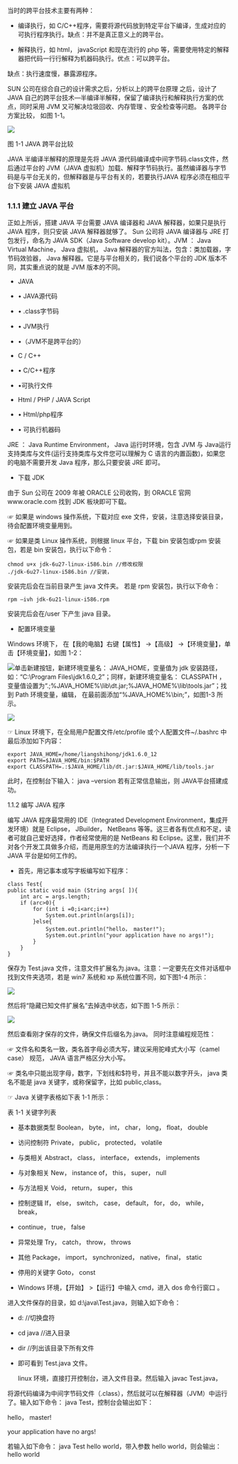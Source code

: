 当时的跨平台技术主要有两种：

* 编译执行，如 C/C++程序，需要将源代码放到特定平台下编译，生成对应的可执行程序执行。缺点：并不是真正意义上的跨平台。

* 解释执行，如 html， javaScript 和现在流行的 php 等，需要使用特定的解释器把代码一行行解释为机器码执行。优点：可以跨平台。

缺点：执行速度慢，暴露源程序。

SUN 公司在综合自己的设计需求之后，分析以上的跨平台原理 之后，设计了 JAVA 自己的跨平台技术—半编译半解释，保留了编译执行和解释执行方案的优点，同时采用 JVM 又可解决垃圾回收、内存管理 、安全检查等问题。 各跨平台方案比较， 如图 1-1。

![](/assets/搜狗截图20170720155113.png)

图 1-1 JAVA 跨平台比较

JAVA 半编译半解释的原理是先将 JAVA 源代码编译成中间字节码.class文件，然后通过平台的 JVM（JAVA 虚拟机）加载、解释字节码执行。虽然编译器与字节码是与平台无关的，但解释器是与平台有关的，若要执行JAVA 程序必须在相应平台下安装 JAVA 虚拟机

### 1.1.1 建立 JAVA 平台

正如上所诉，搭建 JAVA 平台需要 JAVA 编译器和 JAVA 解释器，如果只是执行 JAVA 程序，则只安装 JAVA 解释器就够了。 Sun 公司将 JAVA 编译器与 JRE 打包发行，命名为 JAVA SDK（Java Software develop kit）。JVM ： Java Virtual Machine， Java 虚拟机， Java 解释器的官方叫法，包含：类加载器，字节码效验器， Java 解释器。它是与平台相关的，我们说各个平台的 JDK 版本不同，其实重点说的就是 JVM 版本的不同。

* JAVA
* • JAVA源代码
* • .class字节码
* • JVM执行
* •（JVM不是跨平台的）

* C / C++

* • C/C++程序

* •可执行文件
* Html / PHP / JAVA Script
* • Html/php程序
* • 可执行机器码

JRE ： Java Runtime Environment， Java 运行时环境，包含 JVM 与 Java运行支持类库与文件\(运行支持类库与文件您可以理解为 C 语言的内置函数\)，如果您的电脑不需要开发 Java 程序，那么只要安装 JRE 即可。

* 下载 JDK

由于 Sun 公司在 2009 年被 ORACLE 公司收购，到 ORACLE 官网www.oracle.com 找到 JDK 板块即可下载。

☞ 如果是 windows 操作系统，下载对应 exe 文件，安装，注意选择安装目录，待会配置环境变量用到。

☞ 如果是类 Linux 操作系统，则根据 linux 平台，下载 bin 安装包或rpm 安装包，若是 bin 安装包，执行以下命令：

```
chmod u+x jdk-6u27-linux-i586.bin //修改权限
./jdk-6u27-linux-i586.bin //安装，
```

安装完后会在当前目录产生 java 文件夹。 若是 rpm 安装包，执行以下命令：

```
rpm –ivh jdk-6u21-linux-i586.rpm
```

安装完后会在/user 下产生 java 目录。

* 配置环境变量

Windows 环境下， 在【我的电脑】右键【属性】 -&gt;【高级】 -&gt;【环境变量】，单击【环境变量】，如图 1-2：

![](/assets/搜狗截图20170720155355.png)单击新建按钮，新建环境变量名： JAVA\_HOME，变量值为 jdk 安装路径，如：“C:\Program Files\jdk1.6.0\_2”；同样，新建环境变量名： CLASSPATH ，变量值设置为“.;%JAVA\_HOME%\lib\dt.jar;%JAVA\_HOME%\lib\tools.jar”；找到 Path 环境变量，编辑， 在最前面添加“%JAVA\_HOME%\bin;”，如图1-3 所示。

![](/assets/搜狗截图20170720155427.png)

☞ Linux 环境下，在全局用户配置文件/etc/profile 或个人配置文件~/.bashrc 中最后添加如下内容：

```
export JAVA_HOME=/home/liangshihong/jdk1.6.0_12
export PATH=$JAVA_HOME/bin:$PATH
export CLASSPATH=.:$JAVA_HOME/lib/dt.jar:$JAVA_HOME/lib/tools.jar
```

此时，在控制台下输入： java –version 若有正常信息输出，则 JAVA平台搭建成功。

1.1.2 编写 JAVA 程序

编写 JAVA 程序最常用的 IDE（Integrated Development Environment，集成开发环境）就是 Eclipse， JBuilder， NetBeans 等等。这三者各有优点和不足，读者可就自己爱好选择，作者经常使用的是 NetBeans 和 Eclipse。这里，我们并不对各个开发工具做多介绍，而是用原生的方法编译执行一个JAVA 程序，分析一下 JAVA 平台是如何工作的。

* 首先，用记事本或写字板编写如下程序：

```
class Test{
public static void main (String args[ ]){
    int arc = args.length;
    if (arc>0){
        for (int i =0;i<arc;i++)
            System.out.println(args[i]);
        }else{
            System.out.println("hello， master!");
            System.out.println("your application have no args!");
        }
    }
}
```

保存为 Test.java 文件，注意文件扩展名为.java。注意：一定要先在文件对话框中找到文件夹选项，若是 win7 系统和 xp 系统位置不同，如下图1-4 所示：

![](/assets/搜狗截图20170720155510.png)

然后将“隐藏已知文件扩展名”去掉选中状态，如下图 1-5 所示：

![](/assets/搜狗截图20170720155519.png)

然后查看刚才保存的文件，确保文件后缀名为.java。 同时注意编程规范性：

☞ 文件名和类名一致，类名首字母必须大写，建议采用驼峰式大小写（camel case） 规范， JAVA 语言严格区分大小写。

☞ 类名中只能出现字母，数字，下划线和$符号，并且不能以数字开头， java 类名不能是 java 关键字，或称保留字，比如 public,class。

☞ Java 关键字表格如下表 1-1 所示：

表 1-1 关键字列表

* 基本数据类型 Boolean， byte， int， char， long， float， double
* 访问控制符 Private， public， protected， volatile
* 与类相关 Abstract， class， interface， extends， implements
* 与对象相关 New， instance of， this， super， null
* 与方法相关 Void， return， super， this
* 控制逻辑 If， else， switch， case， default， for， do， while， break，
* continue， true， false
* 异常处理 Try， catch， throw， throws
* 其他 Package， import， synchronized， native， final， static
* 停用的关键字 Goto， const

* Windows 环境，【开始】 &gt;【运行】中输入 cmd，进入 dos 命令行窗口 。

进入文件保存的目录，如 d:\java\Test.java，则输入如下命令：

* d: //切换盘符
* cd java //进入目录
* dir //列出该目录下所有文件

* 即可看到 Test.java 文件。

  linux 环境，直接打开控制台，进入文件目录。然后输入 javac Test.java，

将源代码编译为中间字节码文件（.class），然后就可以在解释器（JVM）中运行了。输入如下命令： java Test，控制台会输出如下：

hello， master!

your application have no args!

若输入如下命令： java Test hello world，带入参数 hello world，则会输出： hello world

